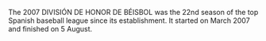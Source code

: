 The 2007 DIVISIÓN DE HONOR DE BÉISBOL was the 22nd season of the top Spanish baseball league since its establishment. It started on March 2007 and finished on 5 August.
